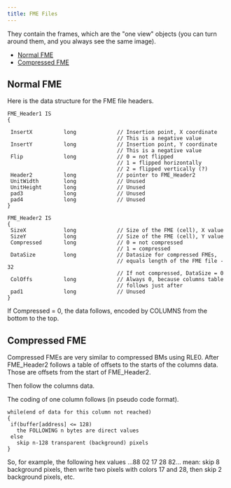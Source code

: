 ```yaml
---
title: FME Files
---
```


They contain the frames, which are the "one view" objects (you can turn around them, and you always see the same image).

* [Normal FME](#normal-fme)
* [Compressed FME](#compressed-fme)

## <a id="normal-fme" /> Normal FME
Here is the data structure for the FME file headers.

```
FME_Header1 IS
{

 InsertX          long             // Insertion point, X coordinate
                                   // This is a negative value
 InsertY          long             // Insertion point, Y coordinate
                                   // This is a negative value
 Flip             long             // 0 = not flipped
                                   // 1 = flipped horizontally
                                   // 2 = flipped vertically (?)
 Header2          long             // pointer to FME_Header2
 UnitWidth        long             // Unused
 UnitHeight       long             // Unused
 pad3             long             // Unused
 pad4             long             // Unused
}
```
```
FME_Header2 IS
{
 SizeX            long             // Size of the FME (cell), X value
 SizeY            long             // Size of the FME (cell), Y value
 Compressed       long             // 0 = not compressed 
                                   // 1 = compressed
 DataSize         long             // Datasize for compressed FMEs,
                                   // equals length of the FME file - 32
                                   // If not compressed, DataSize = 0
 ColOffs          long             // Always 0, because columns table 
                                   // follows just after
 pad1             long             // Unused
}
```

If Compressed = 0, the data follows, encoded by COLUMNS from the bottom to the top.

## <a id="compressed-fme" /> Compressed FME

Compressed FMEs are very similar to compressed BMs using RLE0. After FME\_Header2 follows a table of offsets to the starts of the columns data. 
Those are offsets from the start of FME\_Header2.

Then follow the columns data.

The coding of one column follows (in pseudo code format).

```
while(end of data for this column not reached)
{
 if(buffer[address] <= 128)
   the FOLLOWING n bytes are direct values
 else
   skip n-128 transparent (background) pixels
}
```

So, for example, the following hex values ...88 02 17 28 82... mean:
skip 8 background pixels, then write two pixels with colors 17 and 28, then skip 2 background pixels, etc.